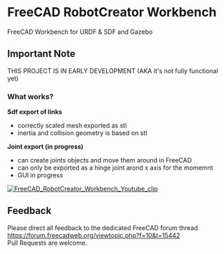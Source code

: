 # FreeCAD RobotCreator Workbench
FreeCAD Workbench for URDF &amp; SDF and Gazebo

## Important Note 
THIS PROJECT IS IN EARLY DEVELOPMENT (AKA it's not fully functional yet)

### What works?  
**Sdf export of links**  
* correctly scaled mesh exported as stl  
* inertia and collision geometry is based on stl  
  
**Joint export (in progress)**  
* can create joints objects and move them around in FreeCAD  
* can only be exported as a hinge joint arond x axis for the momemnt  
* GUI in progress  
  
[![FreeCAD_RobotCreator_Workbench_Youtube_clip](https://img.youtube.com/vi/a7DPU1K4rS8/0.jpg)](https://www.youtube.com/watch?v=a7DPU1K4rS8)

## Feedback
Please direct all feedback to the dedicated FreeCAD forum thread 
https://forum.freecadweb.org/viewtopic.php?f=10&t=15442  
Pull Requests are welcome. 

